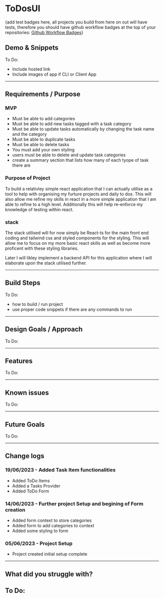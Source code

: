 # ToDosUI

{add test badges here, all projects you build from here on out will have tests, therefore you should have github workflow badges at the top of your repositories: [Github Workflow Badges](https://docs.github.com/en/actions/monitoring-and-troubleshooting-workflows/adding-a-workflow-status-badge)}

## Demo & Snippets

To Do:

-   Include hosted link
-   Include images of app if CLI or Client App

---

## Requirements / Purpose

### MVP

-   Must be able to add categories
-   Must be able to add new tasks tagged with a task category
-   Must be able to update tasks automatically by changing the task name and the category
-   Must be able to duplicate tasks
-   Must be able to delete tasks
-   You must add your own styling
-   users must be able to delete and update task categories
-   create a summary section that lists how many of each tyope of task there are

### Purpose of Project

To build a relativley simple react application that I can actually utilise as a tool to help with organising my furture projects and daily to dos. This will also allow me refine my skills in react in a more simple application that I am able to refine to a high level. Additionally this will help re-enforce my knowledge of testing within react.

### stack

The stack utilised will for now simply be React-ts for the main front end coding and tailwind css and styled components for the styling. This will allow me to focus on my more basic react skills as well as become more proficent with these styling libraries.

Later I will likley implement a backend API for this application where I will elaborate upon the stack utilised further.

---

## Build Steps

To Do:

-   how to build / run project
-   use proper code snippets if there are any commands to run

---

## Design Goals / Approach

To Do:

---

## Features

To Do:

---

## Known issues

To Do:

---

## Future Goals

To Do:

---

## Change logs

### 19/06/2023 - Added Task Item functionalities

-   Added ToDo Items
-   Added a Tasks Provider
-   Added ToDo Form

### 14/06/2023 - Further project Setup and begining of Form creation

-   Added form context to store categories
-   Added form to add categories to context
-   Added some styling to form

### 05/06/2023 - Project Setup

-   Project created initial setup complete

---

## What did you struggle with?

## To Do:
